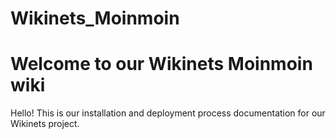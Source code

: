 # Wikinets_Moinmoin

# Welcome to our Wikinets Moinmoin wiki

Hello! This is our installation and deployment process documentation for our Wikinets project. 

